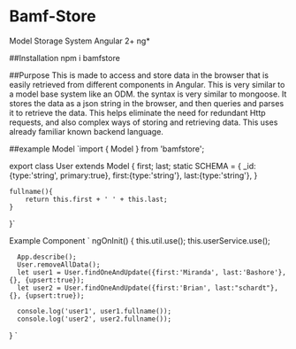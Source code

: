 # Bamf-Store
Model Storage System Angular 2+ ng*

##Installation
npm i bamfstore

##Purpose
This is made to access and store data in the browser that is easily retrieved from different components in Angular. This is very similar to a model base system like an ODM. the syntax is very similar to mongoose.
It stores the data as a json string in the browser, and then queries and parses it to retrieve the data. This helps eliminate the need for redundant Http requests, and also complex ways of storing and retrieving data.
This uses already familiar known backend language. 

##example Model
`import { Model } from 'bamfstore';

export class User extends Model {
    first;
    last;
    static SCHEMA = {
        _id:{type:'string', primary:true},
        first:{type:'string'},
        last:{type:'string'},
    }


    fullname(){
        return this.first + ' ' + this.last;
    }

}`

Example Component
`
  ngOnInit() {
      this.util.use();
      this.userService.use();

      App.describe();
      User.removeAllData();
      let user1 = User.findOneAndUpdate({first:'Miranda', last:'Bashore'}, {}, {upsert:true});
      let user2 = User.findOneAndUpdate({first:'Brian', last:"schardt"},{}, {upsert:true});

      console.log('user1', user1.fullname());
      console.log('user2', user2.fullname());
  }
`
